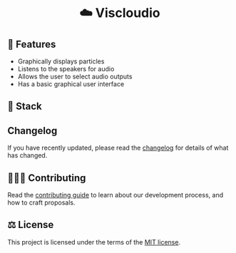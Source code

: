 <h1 align="center">☁️ Viscloudio</h1>

## 👠 Features

- Graphically displays particles
- Listens to the speakers for audio
- Allows the user to select audio outputs
- Has a basic graphical user interface

## 🧱 Stack

## Changelog

If you have recently updated, please read the [changelog](/docs/CHANGELOG.md) for details of what has changed.

## 🧑‍🤝‍🧑 Contributing

Read the [contributing guide](/docs/CONTRIBUTING.md) to learn about our development process, and how to craft proposals.

## ⚖️ License

This project is licensed under the terms of the [MIT license](/LICENSE).
